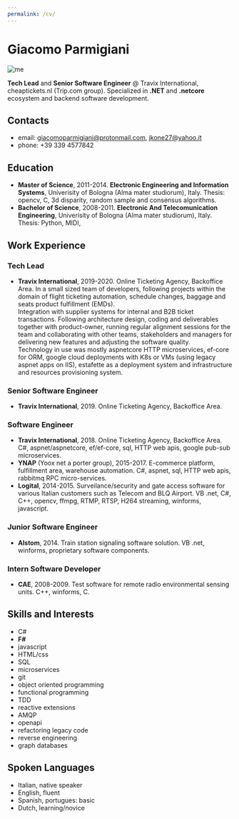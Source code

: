 ```yaml
---
permalink: /cv/
---
```


# Giacomo Parmigiani #

![me](
https://www.gravatar.com/avatar/bd6eef2e04875405154f8b966fc87915?s=200)

**Tech Lead** and **Senior Software Engineer** @ Travix International, cheaptickets.nl (Trip.com group). Specialized in **.NET** and **.netcore** ecosystem and backend software development.

## Contacts ##

* email: giacomoparmigiani@protonmail.com, jkone27@yahoo.it
* phone: +39 339 4577842

## Education ##

* **Master of Science**, 2011-2014. **Electronic Engineering and Information Systems**, Univerisity of Bologna (Alma mater studiorum), Italy. Thesis: opencv, C, 3d disparity, random sample and consensus algorithms.
* **Bachelor of Science**, 2008-2011. **Electronic And Telecomunication Engineering**, Univerisity of Bologna (Alma mater studiorum), Italy. Thesis: Python, MIDI, 

## Work Experience ##

### Tech Lead ###
* **Travix International**, 2019-2020. Online Ticketing Agency, Backoffice Area. In a small sized team of developers, following projects within the domain of flight ticketing automation, schedule changes, baggage and seats product fulfillment (EMDs).  
Integration with supplier systems for internal and B2B ticket transactions. Following architecture design, coding and deliverables together with product-owner, running regular alignment sessions for the team and collaborating with other teams, stakeholders and managers for delivering new features and adjusting the software quality.  
Technology in use was mostly aspnetcore HTTP microservices, ef-core for ORM, google cloud deployments with K8s or VMs (using legacy aspnet apps on IIS), estafette as a deployment system and infrastructure and resources provisioning system.

### Senior Software Engineer ##

* **Travix International**, 2019. Online Ticketing Agency, Backoffice Area.

### Software Engineer ##

* **Travix International**, 2018. Online Ticketing Agency, Backoffice Area. C#, aspnet/aspnetcore, ef/ef-core, sql, HTTP web apis, google pub-sub microservices.
* **YNAP** (Yoox net a porter group), 2015-2017. E-commerce platform, fulfillment area, warehouse automation. C#, aspnet, sql, HTTP web apis, rabbitmq RPC micro-services.
* **Logital**, 2014-2015. Surveilance/security and gate access software for various Italian customers such as Telecom and BLQ Airport. VB .net, C#, C++, opencv, ffmpg, RTMP, RTSP, H264 streaming, winforms, javascript.

### Junior Software Engineer ##

* **Alstom**, 2014. Train station signaling software solution.  VB .net, winforms, proprietary software components. 


### Intern Software Developer ##

* **CAE**, 2008-2009. Test software for remote radio environmental sensing units. C++, winforms, C.

## Skills and Interests ##
* C#
* **F#**
* javascript
* HTML/css
* SQL
* microservices
* git
* object oriented programming
* functional programming
* TDD
* reactive extensions
* AMQP
* openapi
* refactoring legacy code
* reverse engineering
* graph databases

## Spoken Languages ##
* Italian, native speaker
* English, fluent
* Spanish, portugues: basic
* Dutch, learning/novice

<!-- https://md2pdf.netlify.app/ -->
